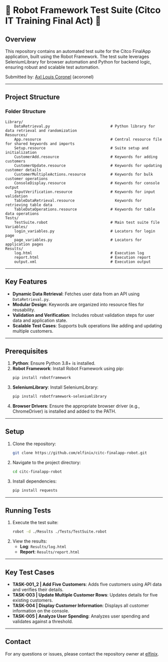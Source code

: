 # 🤖 Robot Framework Test Suite (Citco IT Training Final Act) 🤖

## Overview

This repository contains an automated test suite for the Citco FinalApp application, built using the Robot Framework. The test suite leverages SeleniumLibrary for browser automation and Python for backend logic, ensuring robust and scalable test automation.

Submitted by: [Axl Louis Coronel](https://github.com/elfinix/) (acoronel)

---

## Project Structure

### Folder Structure

```
Library/
    DataRetrieval.py                           # Python library for data retrieval and randomization
Resources/
    App.resource                               # Central resource file for shared keywords and imports
    Setup.resource                             # Suite setup and initialization
    CustomerAdd.resource                       # Keywords for adding customers
    CustomerUpdate.resource                    # Keywords for updating customer details
    CustomerMultipleActions.resource           # Keywords for bulk customer operations
    ConsoleDisplay.resource                    # Keywords for console output
    InputVerification.resource                 # Keywords for input validation
    TableDataRetrieval.resource                  Keywords for retrieving table data
    TableDataOperations.resource               # Keywords for table data operations
Tests/
    TestSuite.robot                            # Main test suite file
Variables/
    login_variables.py                         # Locators for login page
    page_variables.py                          # Locators for application pages
Results/
    log.html                                   # Execution log
    report.html                                # Execution report
    output.xml                                 # Execution output
```

---

## Key Features

-   **Dynamic Data Retrieval**: Fetches user data from an API using `DataRetrieval.py`.
-   **Modular Design**: Keywords are organized into resource files for reusability.
-   **Validation and Verification**: Includes robust validation steps for user data and application state.
-   **Scalable Test Cases**: Supports bulk operations like adding and updating multiple customers.

---

## Prerequisites

1. **Python**: Ensure Python 3.8+ is installed.
2. **Robot Framework**: Install Robot Framework using pip:
    ```bash
    pip install robotframework
    ```
3. **SeleniumLibrary**: Install SeleniumLibrary:
    ```bash
    pip install robotframework-seleniumlibrary
    ```
4. **Browser Drivers**: Ensure the appropriate browser driver (e.g., ChromeDriver) is installed and added to the PATH.

---

## Setup

1. Clone the repository:
    ```bash
    git clone https://github.com/elfinix/citc-finalapp-robot.git
    ```
2. Navigate to the project directory:
    ```bash
    cd citc-finalapp-robot
    ```
3. Install dependencies:
    ```bash
    pip install requests
    ```

---

## Running Tests

1. Execute the test suite:
    ```bash
    robot -d ./Results ./Tests/TestSuite.robot
    ```
2. View the results:
    - **Log**: `Results/log.html`
    - **Report**: `Results/report.html`

---

## Key Test Cases

-   **TASK-001_2 | Add Five Customers**: Adds five customers using API data and verifies their details.
-   **TASK-003 | Update Multiple Customer Rows**: Updates details for five existing customers.
-   **TASK-004 | Display Customer Information**: Displays all customer information on the console.
-   **TASK-005 | Analyze User Spending**: Analyzes user spending and validates against a threshold.

---

## Contact

For any questions or issues, please contact the repository owner at [elfinix](https://github.com/elfinix).
